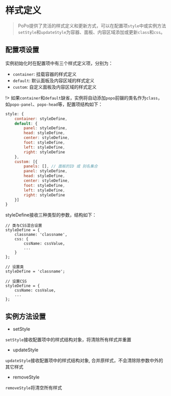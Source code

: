 # 样式定义

> PoPo提供了灵活的样式定义和更新方式，可以在配置项`style`中或实例方法`setStyle`和`updateStyle`为容器、面板、内容区域添加或更新`class`和`css`。

## 配置项设置

实例初始化时在配置项中有三个样式定义项，分别为：

- `container`: 挂载容器的样式定义
- `default`: 默认面板及内容区域的样式定义
- `custom`: 自定义面板及内容区域的样式定义

!> 如果`container`和`default`缺省，实例将自动添加`popo`前辍的类名作为`class`，如`popo-panel`、`popo-head`等，配置项结构如下：

```js
style: {
    container: styleDefine,
    default: {
        panel: styleDefine,
        head: styleDefine,
        center: styleDefine,
        foot: styleDefine,
        left: styleDefine,
        right: styleDefine
    },
    custom: [{
        panels: [], // 面板的ID 或 别名集合
        panel: styleDefine,
        head: styleDefine,
        center: styleDefine,
        foot: styleDefine,
        left: styleDefine,
        right: styleDefine
    }]
}
```

styleDefine接收三种类型的参数，结构如下：

```
// 类与CSS混合设置
styleDefine = {
    classname: 'classname',
    css: {
        cssName: cssValue,
        ...
    }
};

// 设置类
styleDefine = 'classname';

// 设置CSS
styleDefine = {
    cssName: cssValue,
    ...
};

```

## 实例方法设置

- setStyle

`setStyle`接收配置项中的样式结构对象，将清除所有样式并重置

- updateStyle

`updateStyle`接收配置项中的样式结构对象, 合并原样式，不会清除除参数中外的其它样式

- removeStyle

`removeStyle`将清空所有样式